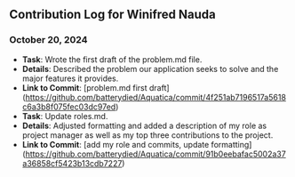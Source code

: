 ## Contribution Log for Winifred Nauda

### October 20, 2024
- **Task**: Wrote the first draft of the problem.md file.
- **Details**: Described the problem our application seeks to solve and the major features it provides.
- **Link to Commit**: [problem.md first draft] (https://github.com/batterydied/Aquatica/commit/4f251ab7196517a5618c6a3b8f075fec03dc97ed)
- **Task**: Update roles.md.
- **Details**: Adjusted formatting and added a description of my role as project manager as well as my top three contributions to the project.
- **Link to Commit**: [add my role and commits, update formatting] (https://github.com/batterydied/Aquatica/commit/91b0eebafac5002a37a36858cf5423b13cdb7227)
